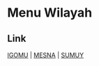 # Menu Wilayah

## Link

[IGOMU](https://github.com/gigit-pemilu/pemilu-2024-92-papua-barat/tree/main/pilpres/hitung-suara/sub/92-papua-barat/sub/06-teluk-bintuni/sub/24-moskona-timur/sub/2001-igomu)
 | 
[MESNA](https://github.com/gigit-pemilu/pemilu-2024-92-papua-barat/tree/main/pilpres/hitung-suara/sub/92-papua-barat/sub/06-teluk-bintuni/sub/24-moskona-timur/sub/2002-mesna)
 | 
[SUMUY](https://github.com/gigit-pemilu/pemilu-2024-92-papua-barat/tree/main/pilpres/hitung-suara/sub/92-papua-barat/sub/06-teluk-bintuni/sub/24-moskona-timur/sub/2003-sumuy)

